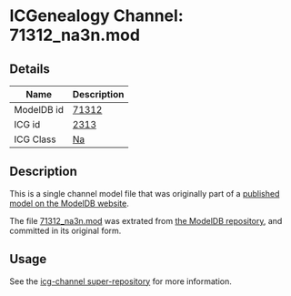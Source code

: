 # ICGenealogy Channel: 71312\_na3n.mod

## Details

Name | Description
---- | -----------
ModelDB id | [71312](http://senselab.med.yale.edu/ModelDB/ShowModel.cshtml?model=71312)
ICG id | [2313](http://icg.neurotheory.ox.ac.uk/channels/2/2313)
ICG Class | [Na](http://icg.neurotheory.ox.ac.uk/channels/2)

## Description

This is a single channel model file that was originally part of a [published model on the ModelDB website](http://senselab.med.yale.edu/mModelDB/ShowModel.cshtml?model=71312).

The file [71312\_na3n.mod](71312_na3n.mod) was extrated from [the ModelDB repository](http://senselab.med.yale.edu/ModelDB/ShowModel.cshtml?model=71312), and committed in its original form.

## Usage

See the [icg-channel super-repository](https://github.com/icgenealogy/icg-channels) for more information.